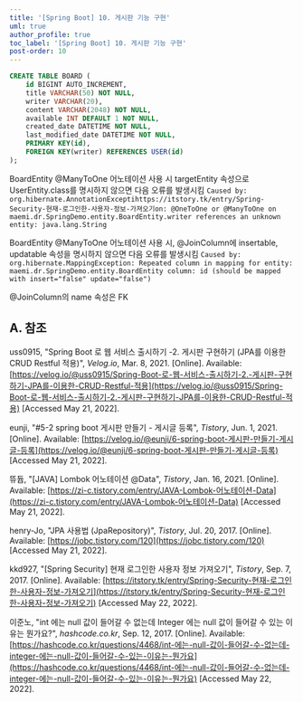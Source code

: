 ```yaml
---
title: '[Spring Boot] 10. 게시판 기능 구현'
uml: true
author_profile: true
toc_label: '[Spring Boot] 10. 게시판 기능 구현'
post-order: 10
---
```


```sql
CREATE TABLE BOARD (
    id BIGINT AUTO_INCREMENT,
    title VARCHAR(50) NOT NULL,
    writer VARCHAR(20),
    content VARCHAR(2048) NOT NULL,
    available INT DEFAULT 1 NOT NULL,
    created_date DATETIME NOT NULL,
    last_modified_date DATETIME NOT NULL,
    PRIMARY KEY(id),
    FOREIGN KEY(writer) REFERENCES USER(id)
);
```

BoardEntity @ManyToOne 어노테이션 사용 시 targetEntity 속성으로 UserEntity.class를 명시하지 않으면 다음 오류를 발생시킴
`Caused by: org.hibernate.AnnotationExceptihttps://itstory.tk/entry/Spring-Security-현재-로그인한-사용자-정보-가져오기on: @OneToOne or @ManyToOne on maemi.dr.SpringDemo.entity.BoardEntity.writer references an unknown entity: java.lang.String`

BoardEntity @ManyToOne 어노테이션 사용 시, @JoinColumn에 insertable, updatable 속성을 명시하지 않으면 다음 오류를 발생시킴
`Caused by: org.hibernate.MappingException: Repeated column in mapping for entity: maemi.dr.SpringDemo.entity.BoardEntity column: id (should be mapped with insert="false" update="false")`

@JoinColumn의 name 속성은 FK

## A. 참조
uss0915, "Spring Boot 로 웹 서비스 출시하기 -2. 게시판 구현하기 (JPA를 이용한 CRUD Restful 적용)", *Velog.io*, Mar. 8, 2021. [Online]. Available: [https://velog.io/@uss0915/Spring-Boot-로-웹-서비스-출시하기-2.-게시판-구현하기-JPA를-이용한-CRUD-Restful-적용](https://velog.io/@uss0915/Spring-Boot-로-웹-서비스-출시하기-2.-게시판-구현하기-JPA를-이용한-CRUD-Restful-적용) [Accessed May 21, 2022].

eunji, "#5-2 spring boot 게시판 만들기 - 게시글 등록", *Tistory*, Jun. 1, 2021. [Online]. Available: [https://velog.io/@eunji/6-spring-boot-게시판-만들기-게시글-등록](https://velog.io/@eunji/6-spring-boot-게시판-만들기-게시글-등록) [Accessed May 21, 2022].

뜌듑, "[JAVA] Lombok 어노테이션 @Data", *Tistory*, Jan. 16, 2021. [Online]. Available: [https://zi-c.tistory.com/entry/JAVA-Lombok-어노테이션-Data](https://zi-c.tistory.com/entry/JAVA-Lombok-어노테이션-Data) [Accessed May 21, 2022].

henry-Jo, "JPA 사용법 (JpaRepository)", *Tistory*, Jul. 20, 2017. [Online]. Available: [https://jobc.tistory.com/120](https://jobc.tistory.com/120) [Accessed May 
21, 2022].

kkd927, "[Spring Security] 현재 로그인한 사용자 정보 가져오기", *Tistory*, Sep. 7, 2017. [Online]. Available: [https://itstory.tk/entry/Spring-Security-현재-로그인한-사용자-정보-가져오기](https://itstory.tk/entry/Spring-Security-현재-로그인한-사용자-정보-가져오기) [Accessed May 22, 2022].

이준노, "int 에는 null 값이 들어갈 수 없는데 Integer 에는 null 값이 들어갈 수 있는 이유는 뭔가요?", *hashcode.co.kr*, Sep. 12, 2017. [Online]. Available: [https://hashcode.co.kr/questions/4468/int-에는-null-값이-들어갈-수-없는데-integer-에는-null-값이-들어갈-수-있는-이유는-뭔가요](https://hashcode.co.kr/questions/4468/int-에는-null-값이-들어갈-수-없는데-integer-에는-null-값이-들어갈-수-있는-이유는-뭔가요) [Accessed May 22, 2022].
